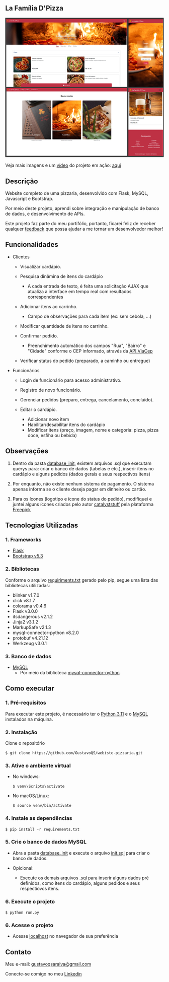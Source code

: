 ## La Família D'Pizza
![Preview-Screens](https://github.com/GustavoQS/webiste-pizzaria/blob/master/screenshots/preview.png)

Veja mais imagens e um [vídeo](https://www.youtube.com/watch?v=cFS2MGdqH0w) do projeto em ação: [aqui](https://github.com/GustavoQS/webiste-pizzaria/tree/master/screenshots)

## Descrição

Website completo de uma pizzaria, desenvolvido com Flask, MySQL, Javascript e Bootstrap.

Por meio deste projeto, aprendi sobre integração e manipulação de banco de dados, e desenvolvimento de APIs.

Este projeto faz parte do meu portifólio, portanto, ficarei feliz de receber qualquer [feedback](#contato) que possa ajudar a me tornar um desenvolvedor melhor!

## Funcionalidades

- Clientes
  - Visualizar cardápio.
    
  - Pesquisa dinâmina de itens do cardápio
    - A cada entrada de texto, é feita uma solicitação AJAX que atualiza a interface em tempo real com resultados correspondentes
    
  - Adicionar itens ao carrinho.
    - Campo de observações para cada item (ex: sem cebola, ...)

  - Modificar quantidade de itens no carrinho.
    
  - Confirmar pedido.
    - Preenchimento automático dos campos "Rua", "Bairro" e "Cidade" conforme o CEP informado, através da [API ViaCep](https://viacep.com.br/)
    
  - Verificar status do pedido (preparado, a caminho ou entregue)
    
- Funcionários
  - Login de funcionário para acesso administrativo.
    
  - Registro de novo funcionário.
    
  - Gerenciar pedidos (preparo, entrega, cancelamento, concluído).
    
  - Editar o cardápio.
    - Adicionar novo item
    - Habilitar/desabilitar itens do cardápio
    - Modificar itens (preço, imagem, nome e categoria: pizza, pizza doce, esfiha ou bebida)

## Observações

1. Dentro da pasta [database_init](https://github.com/GustavoQS/webiste-pizzaria/tree/master/database_init), existem arquivos .sql que executam querys para: criar o banco de dados (tabelas e etc.), inserir itens no cardápio e alguns pedidos (dados gerais e seus respectivos itens) 

2. Por enquanto, não existe nenhum sistema de pagamento. O sistema apenas informa se o cliente deseja pagar em dinheiro ou cartão.

3. Para os ícones (logotipo e ícone do status do pedido), modifiquei e juntei alguns ícones criados pelo autor [catalyststuff](https://br.freepik.com/autor/catalyststuff) pela plataforma [Freepick](https://br.freepik.com/)

## Tecnologias Utilizadas

### 1. Frameworks
   - [Flask](https://flask.palletsprojects.com/en/3.0.x/)
   - [Bootstrap v5.3](https://getbootstrap.com/docs/5.3/getting-started/introduction/)

### 2. Bibliotecas
   
   Conforme o arquivo [requiriments.txt](https://github.com/GustavoQS/webiste-pizzaria/blob/master/requirements.txt) gerado pelo pip, segue uma lista das bibliotecas utilizadas:
   - ﻿blinker v1.7.0
   - click v8.1.7
   - colorama v0.4.6
   - Flask v3.0.0
   - itsdangerous v2.1.2
   - Jinja2 v3.1.2
   - MarkupSafe v2.1.3
   - mysql-connector-python v8.2.0
   - protobuf v4.21.12
   - Werkzeug v3.0.1

### 3. Banco de dados
   
   - [MySQL](https://www.mysql.com/)
     - Por meio da biblioteca [mysql-connector-python](https://pypi.org/project/mysql-connector-python/)

## Como executar

### 1. Pré-requisitos

Para executar este projeto, é necessário ter o [Python 3.11](https://www.python.org/downloads/) e o [MySQL](https://www.mysql.com/) instalados na máquina.

### 2. Instalação

Clone o repositório
```
$ git clone https://github.com/GustavoQS/webiste-pizzaria.git
```

### 3. Ative o ambiente virtual

- No windows:
  ```
  $ venv\Scripts\activate
  ```
- No macOS/Linux:
  ```
  $ source venv/bin/activate
  ```

### 4. Instale as dependências

```
$ pip install -r requirements.txt
```

### 5. Crie o banco de dados MySQL

- Abra a pasta [database_init](https://github.com/GustavoQS/website-pizzaria/tree/master/database_init) e execute o arquivo [init.sql](https://github.com/GustavoQS/website-pizzaria/blob/master/database_init/init.sql) para criar o banco de dados.

- Opicional:
  - Execute os demais arquivos .sql para inserir alguns dados pré definidos, como itens do cardápio, alguns pedidos e seus respectiovos itens.


### 6. Execute o projeto

```
$ python run.py
```

### 6. Acesse o projeto

- Acesse [localhost](http://localhost:5000) no navegador de sua preferência



## Contato

Meu e-mail: [gustavoqsaraiva@gmail.com](mailto:gustavoqsaraiva@gmail.com)

Conecte-se comigo no meu [Linkedin](https://www.linkedin.com/in/gustavo-quirino-saraiva/)


   
  
 




